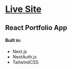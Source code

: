<h1><a href="https://je-portfolioo.netlify.app/"> Live Site </a></h1>

<h2>React Portfolio App</h2>

<h4>Built in:</h4>
<ul>
<li>Next.js</li>
<li>NextAuth.js
<li>TailwindCSS</li>

</ul>

